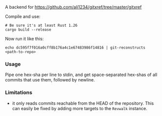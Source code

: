A backend for https://github.com/ali1234/gitxref/tree/master/gitxref

Compile and use:

```
# Be sure it's at least Rust 1.26 
cargo build --release
```

Now run it like this:

```
echo dc595f7f016a0cff8b176a4c1e67483986f14816 | git-reconstructs <path-to-repo>
```

### Usage 

Pipe one hex-sha per line to stdin, and get space-separated hex-shas of all commits that use them,
followed by newline.

### Limitations

 * it only reads commits reachable from the HEAD of the repository. This can easily be fixed by
   adding more targets to the `Revwalk` instance.
